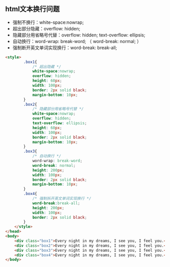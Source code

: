 ## html文本换行问题

- 强制不换行：white-space:nowrap;
- 超出部分隐藏：overflow: hidden;
- 隐藏部分用省略号代替：overflow: hidden; text-overflow: ellipsis;
- 自动换行：word-wrap: break-word; （ word-break: normal; ）
- 强制断开英文单词实现换行：word-break: break-all;

~~~html
<style>
        .box1{
            /* 超出隐藏 */
            white-space:nowrap;
            overflow: hidden;
            height: 60px;
            width: 100px;
            border: 2px solid black;
            margin-bottom: 10px;
        }
        .box2{
            /* 隐藏部分用省略号代替 */
            white-space:nowrap;
            overflow: hidden;
            text-overflow: ellipsis;
            height: 60px;
            width: 100px;
            border: 2px solid black;
            margin-bottom: 10px;
        }
        .box3{
            /* 自动换行 */
            word-wrap: break-word;
            word-break: normal;
            height: 200px;
            width: 100px;
            border: 2px solid black;
            margin-bottom: 10px;
        }
        .box4{
            /* 强制拆开英文单词实现换行 */
            word-break:break-all;
            height: 200px;
            width: 100px;
            border: 2px solid black;
        }
    </style>
</head>
<body>
    <div class="box1">Every night in my dreams, I see you, I feel you.</div>
    <div class="box2">Every night in my dreams, I see you, I feel you.</div>
    <div class="box3">Every night in my dreams, I see you, I feel you.</div>
    <div class="box4">Every night in my dreams, I see you, I feel you.</div>
</body>
~~~




